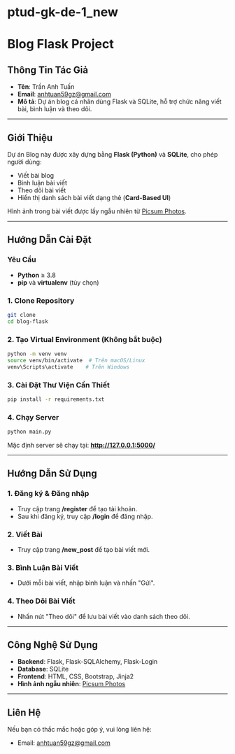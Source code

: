 # ptud-gk-de-1_new
# Blog Flask Project

## Thông Tin Tác Giả
- **Tên**: Trần Anh Tuấn
- **Email**: anhtuan59gz@gmail.com
- **Mô tả**: Dự án blog cá nhân dùng Flask và SQLite, hỗ trợ chức năng viết bài, bình luận và theo dõi.

---

## Giới Thiệu
Dự án Blog này được xây dựng bằng **Flask (Python)** và **SQLite**, cho phép người dùng:
- Viết bài blog
- Bình luận bài viết
- Theo dõi bài viết
- Hiển thị danh sách bài viết dạng thẻ (**Card-Based UI**)

Hình ảnh trong bài viết được lấy ngẫu nhiên từ [Picsum Photos](https://picsum.photos/).

---

## Hướng Dẫn Cài Đặt
### Yêu Cầu
- **Python** ≥ 3.8
- **pip** và **virtualenv** (tùy chọn)

### 1. Clone Repository
```bash
git clone 
cd blog-flask
```

### 2. Tạo Virtual Environment (Không bắt buộc)
```bash
python -m venv venv
source venv/bin/activate  # Trên macOS/Linux
venv\Scripts\activate    # Trên Windows
```

### 3. Cài Đặt Thư Viện Cần Thiết
```bash
pip install -r requirements.txt
```


### 4. Chạy Server 
```bash
python main.py
```
Mặc định server sẽ chạy tại: **http://127.0.0.1:5000/**

---

## Hướng Dẫn Sử Dụng
### 1. Đăng ký & Đăng nhập
- Truy cập trang **/register** để tạo tài khoản.
- Sau khi đăng ký, truy cập **/login** để đăng nhập.

### 2. Viết Bài
- Truy cập trang **/new_post** để tạo bài viết mới.

### 3. Bình Luận Bài Viết
- Dưới mỗi bài viết, nhập bình luận và nhấn "Gửi".

### 4. Theo Dõi Bài Viết
- Nhấn nút "Theo dõi" để lưu bài viết vào danh sách theo dõi.

---

## Công Nghệ Sử Dụng
- **Backend**: Flask, Flask-SQLAlchemy, Flask-Login
- **Database**: SQLite
- **Frontend**: HTML, CSS, Bootstrap, Jinja2
- **Hình ảnh ngẫu nhiên**: [Picsum Photos](https://picsum.photos/)

---

## Liên Hệ
Nếu bạn có thắc mắc hoặc góp ý, vui lòng liên hệ:
- Email: anhtuan59gz@gmail.com


